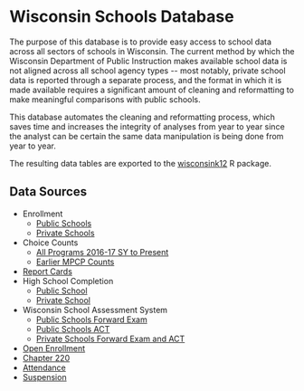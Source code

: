 # Wisconsin Schools Database

The purpose of this database is to provide easy access to school data across all sectors of schools in Wisconsin.  The current method by which the Wisconsin Department of Public Instruction makes available school data is not aligned across all school agency types -- most notably, private school data is reported through a separate process, and the format in which it is made available requires a significant amount of cleaning and reformatting to make meaningful comparisons with public schools.

This database automates the cleaning and reformatting process, which saves time and increases the integrity of analyses from year to year since the analyst can be certain the same data manipulation is being done from year to year.

The resulting data tables are exported to the [wisconsink12](https://github.com/cityforwardcollective/wisconsink12) R package.

## Data Sources

* Enrollment
    - [Public Schools](https://dpi.wi.gov/wisedash/download-files/type?field_wisedash_upload_type_value=Enrollment)
    - [Private Schools](https://dpi.wi.gov/wisedash/download-files/type?field_wisedash_upload_type_value=Enrollment-Private-School)
* Choice Counts
    - [All Programs 2016-17 SY to Present](https://dpi.wi.gov/sms/choice-programs/data)
    - [Earlier MPCP Counts](https://dpi.wi.gov/parental-education-options/choice-programs/data/mpcp-historical)
* [Report Cards](https://apps2.dpi.wi.gov/reportcards/)
* High School Completion
    - [Public School](https://dpi.wi.gov/wisedash/download-files/type?field_wisedash_upload_type_value=hs-completion)
    - [Private School](https://dpi.wi.gov/wisedash/download-files/type?field_wisedash_upload_type_value=hs-completion-private-school)
* Wisconsin School Assessment System
    - [Public Schools Forward Exam](https://dpi.wi.gov/wisedash/download-files/type?field_wisedash_upload_type_value=Forward)
    - [Public Schools ACT](https://dpi.wi.gov/wisedash/download-files/type?field_wisedash_upload_type_value=ACT11)
    - [Private Schools Forward Exam and ACT](https://dpi.wi.gov/assessment/parental-choice-program/data)
* [Open Enrollment](https://dpi.wi.gov/open-enrollment/data/aid-adjustments)
* [Chapter 220](https://dpi.wi.gov/sfs/aid/general/integration-220/overview)
* [Attendance](https://dpi.wi.gov/wisedash/download-files/type?field_wisedash_upload_type_value=Attendance)
* [Suspension](https://dpi.wi.gov/wisedash/download-files/type?field_wisedash_upload_type_value=Discipline)

